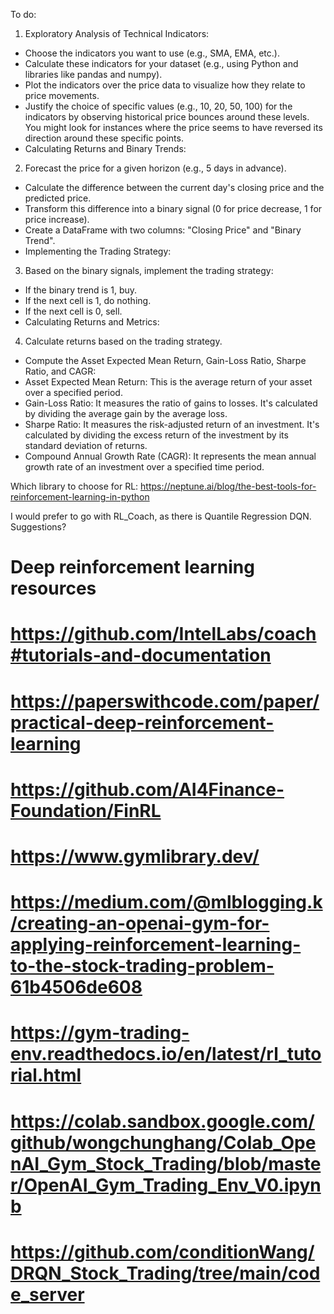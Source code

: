 To do:

1. Exploratory Analysis of Technical Indicators:
 - Choose the indicators you want to use (e.g., SMA, EMA, etc.).
 - Calculate these indicators for your dataset (e.g., using Python and libraries like pandas and numpy).
 - Plot the indicators over the price data to visualize how they relate to price movements.
 - Justify the choice of specific values (e.g., 10, 20, 50, 100) for the indicators by observing historical price bounces around these levels. You might look for instances where the price seems to have reversed its direction around these specific points.
 - Calculating Returns and Binary Trends:

2. Forecast the price for a given horizon (e.g., 5 days in advance).
 - Calculate the difference between the current day's closing price and the predicted price.
 - Transform this difference into a binary signal (0 for price decrease, 1 for price increase).
 - Create a DataFrame with two columns: "Closing Price" and "Binary Trend".
 - Implementing the Trading Strategy:

3. Based on the binary signals, implement the trading strategy:
 - If the binary trend is 1, buy.
 - If the next cell is 1, do nothing.
 - If the next cell is 0, sell.
 - Calculating Returns and Metrics:

4. Calculate returns based on the trading strategy.
- Compute the Asset Expected Mean Return, Gain-Loss Ratio, Sharpe Ratio, and CAGR:
- Asset Expected Mean Return: This is the average return of your asset over a specified period.
- Gain-Loss Ratio: It measures the ratio of gains to losses. It's calculated by dividing the average gain by the average loss.
- Sharpe Ratio: It measures the risk-adjusted return of an investment. It's calculated by dividing the excess return of the investment by its standard deviation of returns.
- Compound Annual Growth Rate (CAGR): It represents the mean annual growth rate of an investment over a specified time period.


Which library to choose for RL: 
https://neptune.ai/blog/the-best-tools-for-reinforcement-learning-in-python

I would prefer to go with RL_Coach, as there is Quantile Regression DQN. Suggestions?



# Deep reinforcement learning resources
# https://github.com/IntelLabs/coach#tutorials-and-documentation
# https://paperswithcode.com/paper/practical-deep-reinforcement-learning
# https://github.com/AI4Finance-Foundation/FinRL
# https://www.gymlibrary.dev/
# https://medium.com/@mlblogging.k/creating-an-openai-gym-for-applying-reinforcement-learning-to-the-stock-trading-problem-61b4506de608
# https://gym-trading-env.readthedocs.io/en/latest/rl_tutorial.html
# https://colab.sandbox.google.com/github/wongchunghang/Colab_OpenAI_Gym_Stock_Trading/blob/master/OpenAI_Gym_Trading_Env_V0.ipynb
# https://github.com/conditionWang/DRQN_Stock_Trading/tree/main/code_server
